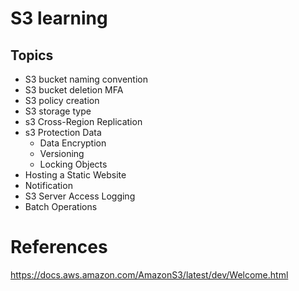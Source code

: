 # S3 learning 
## Topics
* S3 bucket naming convention
* S3 bucket deletion MFA
* S3 policy creation 
* S3 storage type
* s3 Cross-Region Replication 
* s3 Protection Data 
  * Data Encryption 
  * Versioning 
  * Locking Objects
* Hosting a Static Website
* Notification 
* S3 Server Access Logging
* Batch Operations

# References 
https://docs.aws.amazon.com/AmazonS3/latest/dev/Welcome.html